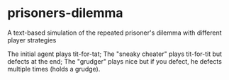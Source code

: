 # prisoners-dilemma
A text-based simulation of the repeated prisoner's dilemma with different player strategies

The initial agent plays tit-for-tat;
The "sneaky cheater" plays tit-for-tit but defects at the end;
The "grudger" plays nice but if you defect, he defects multiple times (holds a grudge).
